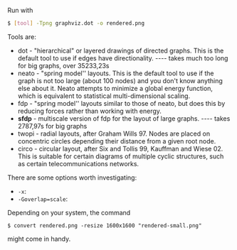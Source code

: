 Run with

```bash
$ [tool] -Tpng graphviz.dot -o rendered.png
```

Tools are:

* dot - "hierarchical" or layered drawings of directed graphs. This is the
  default tool to use if edges have directionality. ---- takes much too long for big graphs, over 35233,23s
* neato - "spring model'' layouts.  This is the default tool to use if the
  graph is not too large (about 100 nodes) and you don't know anything else
  about it. Neato attempts to minimize a global energy function, which is
  equivalent to statistical multi-dimensional scaling.
* fdp - "spring model'' layouts similar to those of neato, but does this by
  reducing forces rather than working with energy.
* **sfdp** - multiscale version of fdp for the layout of large graphs. ---- takes 2787,97s for big graphs
* twopi - radial layouts, after Graham Wills 97. Nodes are placed on concentric
  circles depending their distance from a given root node.
* circo - circular layout, after Six and Tollis 99, Kauffman and Wiese 02. This
  is suitable for certain diagrams of multiple cyclic structures, such as
  certain telecommunications networks.

There are some options worth investigating:

* `-x`:
* `-Goverlap=scale`:

Depending on your system, the command

```
$ convert rendered.png -resize 1600x1600 "rendered-small.png"
```

might come in handy.